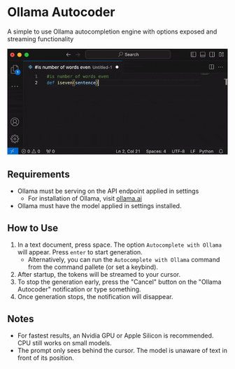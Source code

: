 # Ollama Autocoder

A simple to use Ollama autocompletion engine with options exposed and streaming functionality

![example](example.gif)

## Requirements

- Ollama must be serving on the API endpoint applied in settings
  - For installation of Ollama, visit [ollama.ai](https://ollama.ai)
- Ollama must have the model applied in settings installed.

## How to Use

1. In a text document, press space. The option `Autocomplete with Ollama` will appear. Press `enter` to start generation.
   - Alternatively, you can run the `Autocomplete with Ollama` command from the command pallete (or set a keybind).
2. After startup, the tokens will be streamed to your cursor.
3. To stop the generation early, press the "Cancel" button on the "Ollama Autocoder" notification or type something.
4. Once generation stops, the notification will disappear.

## Notes

- For fastest results, an Nvidia GPU or Apple Silicon is recommended. CPU still works on small models.
- The prompt only sees behind the cursor. The model is unaware of text in front of its position.
  